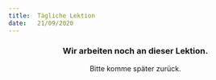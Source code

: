 ```yaml
---
title:  Tägliche Lektion
date:   21/09/2020
---
```


### <center>Wir arbeiten noch an dieser Lektion.</center>
<center>Bitte komme später zurück.</center>
